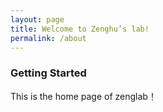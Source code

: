 ```yaml
---
layout: page
title: Welcome to Zenghu’s lab!
permalink: /about
---
```




### Getting Started

This is the home page of zenglab！
